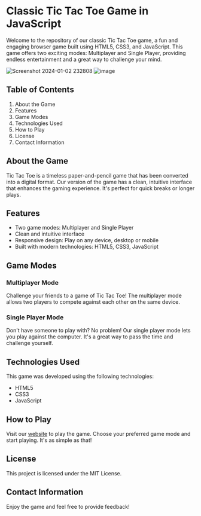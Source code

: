 # Classic Tic Tac Toe Game in JavaScript

Welcome to the repository of our classic Tic Tac Toe game, a fun and engaging browser game built using HTML5, CSS3, and JavaScript. This game offers two exciting modes: Multiplayer and Single Player, providing endless entertainment and a great way to challenge your mind.

![Screenshot 2024-01-02 232808](https://github.com/Dhanush-S-Gowda/Tic-Tac-Toe-game/assets/141866615/9184d7f6-1616-4740-9ecb-adc994c32e52)
![image](https://github.com/Dhanush-S-Gowda/Tic-Tac-Toe-game/assets/141866615/a45322c2-507b-4798-933b-bdc298f82e99)


## Table of Contents

1. About the Game
2. Features
3. Game Modes
4. Technologies Used
5. How to Play
6. License
7. Contact Information

## About the Game

Tic Tac Toe is a timeless paper-and-pencil game that has been converted into a digital format. Our version of the game has a clean, intuitive interface that enhances the gaming experience. It's perfect for quick breaks or longer plays.

## Features

- Two game modes: Multiplayer and Single Player
- Clean and intuitive interface
- Responsive design: Play on any device, desktop or mobile
- Built with modern technologies: HTML5, CSS3, JavaScript

## Game Modes

### Multiplayer Mode

Challenge your friends to a game of Tic Tac Toe! The multiplayer mode allows two players to compete against each other on the same device.

### Single Player Mode

Don't have someone to play with? No problem! Our single player mode lets you play against the computer. It's a great way to pass the time and challenge yourself.

## Technologies Used

This game was developed using the following technologies:

- HTML5
- CSS3
- JavaScript

## How to Play

Visit our <a href="https://dhanush-s-gowda.github.io/Tic-Tac-Toe-game/">website<a> to play the game. Choose your preferred game mode and start playing. It's as simple as that!

## License

This project is licensed under the MIT License.

## Contact Information

Enjoy the game and feel free to provide feedback!

